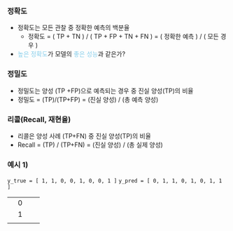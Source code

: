 ### 정확도

- 정확도는 모든 관찰 중 정확한 예측의 백분율
	- 정확도 = ( TP + TN )  / ( TP + FP + TN + FN ) = ( 정확한 예측 )  /  ( 모든 경우 )
-  <span style="color:skyblue">높은 정확도</span>가 모델의 <span style="color:skyblue">좋은 성능</span>과 같은가?

### 정밀도

- 정밀도는 양성 (TP +FP)으로 예측되는 경우 중 진실 양성(TP)의 비율
- 정밀도 = (TP)/(TP+FP) = (진실 양성) / (총 예측 양성)

### 리콜(Recall, 재현율)

- 리콜은 양성 사례 (TP+FN) 중 진실 양성(TP)의 비율
- Recall = (TP) / (TP+FN) = (진실 양성) / (총 실제 양성)

### 예시 1)

 `y_true = [ 1, 1, 0, 0, 1, 0, 0, 1 ]`
 `y_pred = [ 0, 1, 1, 0, 1, 0, 1, 1 ]`

|     |     |     |     |
| --- | --- | --- | --- |
|     | 0   |     |     |
|     | 1   |     |     |
|     |     |     |     |
